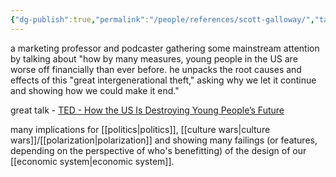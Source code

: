 ```yaml
---
{"dg-publish":true,"permalink":"/people/references/scott-galloway/","tags":["communication","politics","economics","youth","intellectuals","person","🌱"],"created":"2024-07-24T01:25:58.188-03:00","updated":"2024-07-24T01:32:31.926-03:00"}
---
```


a marketing professor and podcaster gathering some mainstream attention by talking about "how by many measures, young people in the US are worse off financially than ever before. he unpacks the root causes and effects of this "great intergenerational theft," asking why we let it continue and showing how we could make it end."

great talk - [TED - How the US Is Destroying Young People’s Future](https://www.youtube.com/watch?v=qEJ4hkpQW8E)

many implications for [[politics\|politics]], [[culture wars\|culture wars]]/[[polarization\|polarization]] and showing many failings (or features, depending on the perspective of who's benefitting) of the design of our [[economic system\|economic system]].